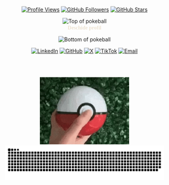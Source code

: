 <!-- Pokémon-Themed GitHub Profile -->
<br>
<div align="center">
  <!-- Stats Badges Row -->
  <p>
    <a href="https://github.com/visionmedia"><img src="https://img.shields.io/badge/Profile%20Views-2,487-red?style=for-the-badge&labelColor=000000" alt="Profile Views"/></a>
    <a href="https://github.com/visionmedia?tab=followers"><img src="https://img.shields.io/github/followers/visionmedia?style=for-the-badge&label=Followers&color=blue&labelColor=000000" alt="GitHub Followers"/></a>
    <a href="https://github.com/visionmedia?tab=repositories&sort=stargazers"><img src="https://img.shields.io/github/stars/visionmedia?style=for-the-badge&label=Stars&color=yellow&labelColor=000000" alt="GitHub Stars"/></a>
  </p>
</div>

<div align="center">
  <img src="https://user-images.githubusercontent.com/44261381/209363264-ac854d3c-2cc2-44c4-928e-8a08d1013f46.png" alt="Top of pokeball" style="margin-bottom: -10px;">
  <!-- GitHub doesn't support style tags in markdown -->
  <details align="center">
  <summary align="center" style="margin-top: -5px; display: inline-block; cursor: pointer; font-weight: bold; color: #EDE3D2; font-family: 'Black Ops One', cursive;">
  Deschide profil
  </summary>

  <br>
  <div>
    <div align=center>
        <img height="200" alt="Avatar photo of KK10" src="https://github.com/user-attachments/assets/64c2369d-3516-4b0d-add8-fb44f8cd7694" alt="Avatar photo of KK10">
    </div>
    <div align=center>
        <a href="https://git.io/typing-svg"><img src="https://readme-typing-svg.demolab.com?font=Black+Ops+One&pause=1000&width=435&center=true&lines=Hey%2C+I+am+Alexandru++Armas;Welcome+to+My+GitHub+Profile;Inquisitive+and+Curious+by+nature;Software+and+Computer+Hardware;iOS+Developer;Fortnite+and+Coding+Lover;Full-Stack+Developer;READY+FOR+HIRE" alt="Typing SVG" /></a>
    </div>
  </div>

  <details>
  <summary style="font-family: 'Black Ops One', cursive; font-weight: bold; color: #EDE3D2;">Despre mine</summary>

  [//]: # (You must have a lf before the markdown element when inside a block for it to work: https://stackoverflow.com/questions/29368902/how-can-i-wrap-my-markdown-in-an-html-div)

  <div align="left">

  ```js
  /**
   *   ▄▄▄▄▄▄▄▄▄▄▄  ▄▄▄▄▄▄▄▄▄▄▄  ▄▄       ▄▄  ▄▄▄▄▄▄▄▄▄▄▄  ▄▄▄▄▄▄▄▄▄▄▄ 
   *  ▐░░░░░░░░░░░▌▐░░░░░░░░░░░▌▐░░▌     ▐░░▌▐░░░░░░░░░░░▌▐░░░░░░░░░░░▌
   *  ▐░█▀▀▀▀▀▀▀█░▌▐░█▀▀▀▀▀▀▀█░▌▐░▌░▌   ▐░▐░▌▐░█▀▀▀▀▀▀▀█░▌▐░█▀▀▀▀▀▀▀▀▀ 
   *  ▐░▌       ▐░▌▐░▌       ▐░▌▐░▌▐░▌ ▐░▌▐░▌▐░▌       ▐░▌▐░▌          
   *  ▐░█▄▄▄▄▄▄▄█░▌▐░█▄▄▄▄▄▄▄█░▌▐░▌ ▐░▐░▌ ▐░▌▐░█▄▄▄▄▄▄▄█░▌▐░█▄▄▄▄▄▄▄▄▄ 
   *  ▐░░░░░░░░░░░▌▐░░░░░░░░░░░▌▐░▌  ▐░▌  ▐░▌▐░░░░░░░░░░░▌▐░░░░░░░░░░░▌
   *  ▐░█▀▀▀▀▀▀▀█░▌▐░█▀▀▀▀█░█▀▀ ▐░▌   ▀   ▐░▌▐░█▀▀▀▀▀▀▀█░▌ ▀▀▀▀▀▀▀▀▀█░▌
   *  ▐░▌       ▐░▌▐░▌     ▐░▌  ▐░▌       ▐░▌▐░▌       ▐░▌          ▐░▌
   *  ▐░▌       ▐░▌▐░▌      ▐░▌ ▐░▌       ▐░▌▐░▌       ▐░▌ ▄▄▄▄▄▄▄▄▄█░▌
   *  ▐░▌       ▐░▌▐░▌       ▐░▌▐░▌       ▐░▌▐░▌       ▐░▌▐░░░░░░░░░░░▌
   *   ▀         ▀  ▀         ▀  ▀         ▀  ▀         ▀  ▀▀▀▀▀▀▀▀▀▀▀ 
    * @param {string} location - Locuiește în Timișoara, județul Timiș, România.
   * @param {string} languages - Vorbește fluent română, engleză, germană și franceză.
   * @param {string} jobTitle - Inginer software.
   * @param {string} specialization - Specializat în dezvoltarea completă a sistemelor Backend și aplicațiilor iOS.
   * @param {string} interests - Interesat de Inteligență Artificială, Sisteme Distribuite și rezolvarea problemelor complexe.
   * @param {string} hobbies - Pasionat de drumeții, citit, jocuri video și cântat la instrumente muzicale.
   * @param {string} education - Licențiat în Inginerie Computerizată, absolvent al Vishwakarma Institute of Technology, Pune.
   * @param {string} approachable - Deschis la colaborări pe proiecte interesante — nu ezita să iei legătura!
   * @param {string} strength - Hotărât și perseverent.
   * @param {string} weakness - Uneori timid în situații noi.
   *
   * @throws {Punch} Lovește (metaforic) orice bug din cod.
   *
   * @returns {Object} Alexandru Armaș - Obiectul care îl reprezintă pe dezvoltator.
   */
  ```

  </div>

  </details>

  <details>
  <summary style="font-family: 'Black Ops One', cursive; font-weight: bold; color: #EDE3D2;">Unelte</summary>
  <div>
    <p style="display: inline-block;" align="center">
      <div style="display: inline-block; background: transparent; border: none; margin: 5px;">
        <div align="center"><h4 style="text-shadow: 1px 1px 2px #888;">Limbaje de Programare</h4></div>
        <div>
        <img width="30px" src="https://cdn.jsdelivr.net/gh/devicons/devicon/icons/cplusplus/cplusplus-original.svg" alt="cpp" title="C++" /> 
        <img width="30px" src="https://cdn.jsdelivr.net/gh/devicons/devicon/icons/javascript/javascript-original.svg" alt="js" title="Javascript"/> 
        <img width="30px" src="https://cdn.jsdelivr.net/gh/devicons/devicon/icons/python/python-original.svg" alt="py" title="Python"/> 
        <img width="30" src="https://user-images.githubusercontent.com/25181517/121405384-444d7300-c95d-11eb-959f-913020d3bf90.png" alt="C#" title="C#"/>
        <img width="30px" src="https://cdn.jsdelivr.net/gh/devicons/devicon/icons/typescript/typescript-original.svg" alt="ts" title="TypeScript"/>
        <img width="30px" src="https://cdn.jsdelivr.net/gh/devicons/devicon/icons/php/php-original.svg" alt="php" title="PHP"/>
        </div>
      </div>
      <div style="display: inline-block; background: transparent; border: none; margin: 5px;">
        <div align="center"><h4 style="text-shadow: 1px 1px 2px #888;">Back-end</h4></div>
        <div>
        <img width="30px" src="https://cdn.jsdelivr.net/gh/devicons/devicon/icons/nodejs/nodejs-original.svg" alt="nodejs" title="Node.js"/>
        <img width="30px" src="https://cdn.jsdelivr.net/gh/devicons/devicon/icons/express/express-original-wordmark.svg" alt="express" title="Express Server" style="filter: invert(1);"/>
        <img width="30px" src="https://cdn.jsdelivr.net/gh/devicons/devicon/icons/django/django-plain.svg" alt="django" title="Django" style="filter: invert(1);"/>
        <img width="30px" src="https://user-images.githubusercontent.com/25181517/192107858-fe19f043-c502-4009-8c47-476fc89718ad.png" alt="rest" title="REST API"/>
        <img width="30" src="https://user-images.githubusercontent.com/25181517/192107856-aa92c8b1-b615-47c3-9141-ed0d29a90239.png" alt="GraphQL" title="GraphQL"/>
        <img width="30" src="https://user-images.githubusercontent.com/25181517/186711335-a3729606-5a78-4496-9a36-06efcc74f800.png" alt="Swagger" title="Swagger"/>
        <img width="30" src="https://user-images.githubusercontent.com/25181517/201476472-d2f5f644-cfc9-43e5-96d3-c8f40f18b5cb.png" alt="Chai" title="Chai"/>
        <img width="30" src="https://user-images.githubusercontent.com/25181517/201476630-f47cfff6-fdee-4ee1-9092-1793b71b1ca3.png" alt="Mocha" title="Mocha"/>
        <img width="30px" src="https://cdn.jsdelivr.net/gh/devicons/devicon/icons/dotnetcore/dotnetcore-original.svg" alt="dotnet" title=".NET Core"/>
        </div>
      </div>
      <div style="display: inline-block; background: transparent; border: none; margin: 5px;">
        <div align="center"><h4 style="text-shadow: 1px 1px 2px #888;">Mobil</h4></div>
        <div>
        <img width="30px" src="https://cdn.jsdelivr.net/gh/devicons/devicon/icons/swift/swift-original.svg" alt="swift" title="SwiftUI"/>
        <img width="30px" src="https://cdn.jsdelivr.net/gh/devicons/devicon/icons/flutter/flutter-original.svg" alt="flutter" title="Flutter"/>
        <img width="30px" src="https://cdn.jsdelivr.net/gh/devicons/devicon/icons/react/react-original.svg" alt="reactnative" title="React Native"/>
        <img width="30px" src="https://cdn.jsdelivr.net/gh/devicons/devicon/icons/kotlin/kotlin-original.svg" alt="kotlin" title="Kotlin"/>
        <img width="30px" src="https://cdn.jsdelivr.net/gh/devicons/devicon/icons/xamarin/xamarin-original.svg" alt="xamarin" title="Xamarin"/>
        </div>
      </div>
      <div style="display: inline-block; background: transparent; border: none; margin: 5px;">
        <div align="center"><h4 style="text-shadow: 1px 1px 2px #888;">Front-end</h4></div>
        <div>
        <img width="30px" src="https://cdn.jsdelivr.net/gh/devicons/devicon/icons/html5/html5-original.svg" alt="html" title="HTML"/> 
        <img width="30px" src="https://cdn.jsdelivr.net/gh/devicons/devicon/icons/css3/css3-plain-wordmark.svg" alt="css" title="CSS"/>  
        <img width="30px" src="https://cdn.jsdelivr.net/gh/devicons/devicon/icons/react/react-original.svg" alt="react" title="Reactjs"/>
        <img width="30px" src="https://cdn.jsdelivr.net/gh/devicons/devicon/icons/vuejs/vuejs-original.svg" alt="vue" title="Vue.js"/>
        <img width="30px" src="https://cdn.jsdelivr.net/gh/devicons/devicon/icons/angularjs/angularjs-original.svg" alt="angular" title="Angular"/>
        <img width="30px" src="https://cdn.jsdelivr.net/gh/devicons/devicon/icons/sass/sass-original.svg" alt="sass" title="Sass"/>
        <img width="30px" src="https://cdn.jsdelivr.net/gh/devicons/devicon/icons/nextjs/nextjs-original.svg" alt="nextjs" title="Next.js"/>
        <img width="30px" src="https://cdn.jsdelivr.net/gh/devicons/devicon/icons/svelte/svelte-original.svg" alt="svelte" title="Svelte"/>
        <img width="30px" src="https://cdn.jsdelivr.net/gh/devicons/devicon/icons/bootstrap/bootstrap-plain.svg" alt="bootstrap" title="Bootstrap" style="filter: invert(1);"/>
        </div>
      </div>
      <div style="display: inline-block; background: transparent; border: none; margin: 5px;">
        <div align="center"><h4 style="text-shadow: 1px 1px 2px #888;">Baze de Date</h4></div>
        <div>
        <img width="30px" src="https://cdn.jsdelivr.net/gh/devicons/devicon/icons/mysql/mysql-original.svg" alt="mysql" title="MySQL"/>
        <img width="30px" src="https://cdn.jsdelivr.net/gh/devicons/devicon/icons/postgresql/postgresql-original.svg" alt="postgres" title="Postgres SQL"/>
        <img width="30px" src="https://cdn.jsdelivr.net/gh/devicons/devicon/icons/mongodb/mongodb-original.svg" alt="mongodb" title="Mongo DB"/>
        <img width="30px" src="https://cdn.jsdelivr.net/gh/devicons/devicon/icons/redis/redis-original.svg" alt="redis" title="Redis"/>
        <img width="30px" src="https://cdn.jsdelivr.net/gh/devicons/devicon/icons/firebase/firebase-plain.svg" alt="firebase" title="Firebase"/>
        <img width="30px" src="https://cdn.jsdelivr.net/gh/devicons/devicon/icons/graphql/graphql-plain.svg" alt="graphql" title="GraphQL"/>
        <img width="30px" src="https://cdn.jsdelivr.net/gh/devicons/devicon/icons/oracle/oracle-original.svg" alt="oracle" title="Oracle DB"/>
        <img width="30px" src="https://cdn.jsdelivr.net/gh/devicons/devicon/icons/microsoftsqlserver/microsoftsqlserver-plain.svg" alt="sqlserver" title="SQL Server"/>
        <img width="30px" src="https://cdn.jsdelivr.net/gh/devicons/devicon/icons/sqlite/sqlite-original.svg" alt="sqlite" title="SQLite"/>
        </div>
      </div>
      <br>
      <div style="display: inline-block; background: transparent; border: none; margin: 5px;">
        <div align="center"><h4 style="text-shadow: 1px 1px 2px #888;">AI & Știința Datelor</h4></div>
        <div>
        <img width="30px" src="https://cdn.jsdelivr.net/gh/devicons/devicon/icons/tensorflow/tensorflow-original.svg" alt="tensorflow" title="TensorFlow"/>
        <img width="30px" src="https://cdn.jsdelivr.net/gh/devicons/devicon/icons/pytorch/pytorch-original.svg" alt="pytorch" title="PyTorch"/>
        <img width="30px" src="https://cdn.jsdelivr.net/gh/devicons/devicon/icons/numpy/numpy-original.svg" alt="numpy" title="Numpy"/>
        <img width="30px" src="https://cdn.jsdelivr.net/gh/devicons/devicon/icons/pandas/pandas-original.svg" alt="pandas" title="Pandas"/>
        <img width="30px" src="https://cdn.jsdelivr.net/gh/devicons/devicon/icons/selenium/selenium-original.svg" alt="selenium" title="Selenium"/>
        <img width="30px" src="https://www.vectorlogo.zone/logos/opencv/opencv-icon.svg" alt="opencv" title="OpenCV"/>
        <img width="30px" src="https://cdn.jsdelivr.net/gh/devicons/devicon/icons/jupyter/jupyter-original-wordmark.svg" alt="jupyter" title="Jupyter"/>
        <img width="30px" src="https://huggingface.co/favicon.ico" alt="huggingface" title="Hugging Face"/>
        </div>
      </div>
      <div style="display: inline-block; background: transparent; border: none; margin: 5px;">
        <div align="center"><h4 style="text-shadow: 1px 1px 2px #888;">DevOps & Cloud</h4></div>
        <div>
        <img width="30" src="https://user-images.githubusercontent.com/25181517/183896132-54262f2e-6d98-41e3-8888-e40ab5a17326.png" alt="AWS" title="AWS" style="filter: brightness(1.5);"/>
        <img width="30" src="https://user-images.githubusercontent.com/25181517/183345125-9a7cd2e6-6ad6-436f-8490-44c903bef84c.png" alt="Nginx" title="Nginx"/>
        <img width="30px" src="https://cdn.jsdelivr.net/gh/devicons/devicon/icons/git/git-original.svg" alt="git" title="git" />
        <img width="30px" src="https://cdn.jsdelivr.net/gh/devicons/devicon/icons/docker/docker-original.svg" alt="docker" title="Docker"/>
        <img width="30px" src="https://cdn.jsdelivr.net/gh/devicons/devicon/icons/kubernetes/kubernetes-plain.svg" alt="kubernetes" title="Kubernetes"/>
        <img width="30px" src="https://cdn.jsdelivr.net/gh/devicons/devicon/icons/azure/azure-original.svg" alt="azure" title="Azure"/>
        <img width="30px" src="https://cdn.jsdelivr.net/gh/devicons/devicon/icons/googlecloud/googlecloud-original.svg" alt="gcp" title="Google Cloud"/>
        <img width="30px" src="https://cdn.jsdelivr.net/gh/devicons/devicon/icons/jenkins/jenkins-original.svg" alt="jenkins" title="Jenkins"/>
        <img width="30px" src="https://cdn.jsdelivr.net/gh/devicons/devicon/icons/apache/apache-original.svg" alt="apache" title="Apache"/>
        <img width="30px" src="https://www.vectorlogo.zone/logos/netlify/netlify-icon.svg" alt="netlify" title="Netlify"/>
        <img width="30px" src="https://cdn.worldvectorlogo.com/logos/vercel.svg" alt="vercel" title="Vercel" style="filter: invert(1);"/>
        </div>
      </div>
      <div style="display: inline-block; background: transparent; border: none; margin: 5px;">
        <div align="center"><h4 style="text-shadow: 1px 1px 2px #888;">Sisteme de Operare</h4></div>
        <div>
        <img width="30" src="https://user-images.githubusercontent.com/25181517/117269608-b7dcfb80-ae58-11eb-8e66-6cc8753553f0.png" alt="Android" title="Android"/>
        <img width="30" src="https://user-images.githubusercontent.com/25181517/121406611-a8246b80-c95e-11eb-9b11-b771486377f6.png" alt="iOS" title="iOS"/>
        <img width="30" src="https://user-images.githubusercontent.com/25181517/186884150-05e9ff6d-340e-4802-9533-2c3f02363ee3.png" alt="Windows" title="Windows"/>
        <img width="30" src="https://user-images.githubusercontent.com/25181517/186884152-ae609cca-8cf1-4175-8d60-1ce1fa078ca2.png" alt="macOS" title="macOS" style="filter: invert(1);"/>
        <img width="30" src="https://github.com/marwin1991/profile-technology-icons/assets/76662862/2481dc48-be6b-4ebb-9e8c-3b957efe69fa" alt="Linux" title="Linux"/>
        </div>
      </div>
      <div style="display: inline-block; background: transparent; border: none; margin: 5px;">
        <div align="center"><h4 style="text-shadow: 1px 1px 2px #888;">Linie de Comandă</h4></div>
        <div>
        <img width="30px" src="https://cdn.jsdelivr.net/gh/devicons/devicon/icons/bash/bash-original.svg" alt="bash" title="bash"/>
        <img width="30px" src="https://cdn.jsdelivr.net/gh/devicons/devicon/icons/vim/vim-original.svg" alt="vim" title="Vim"/>
        <img width="30px" src="https://cdn.jsdelivr.net/gh/devicons/devicon/icons/powershell/powershell-original.svg" alt="powershell" title="PowerShell"/>
        <img width="30px" src="https://cdn.jsdelivr.net/gh/devicons/devicon/icons/ssh/ssh-original.svg" alt="ssh" title="SSH"/>
        </div>
      </div>
      <div style="display: inline-block; background: transparent; border: none; margin: 5px;">
        <div align="center"><h4 style="text-shadow: 1px 1px 2px #888;">Unelte de Dezvoltare</h4></div>
        <div>
        <img width="30" src="https://user-images.githubusercontent.com/25181517/186711578-bf30cb30-40b7-4b45-95a5-bdf837c372e7.png" alt="Xcode" title="Xcode"/>
        <img width="30px" src="https://cdn.jsdelivr.net/gh/devicons/devicon/icons/vscode/vscode-original.svg"  alt="VSCode" title="VS Code"/>
        <img width="30px" src="https://upload.wikimedia.org/wikipedia/en/d/d2/Sublime_Text_3_logo.png"  alt="sublime" title="Sublime"/>
        <img width="30" src="https://user-images.githubusercontent.com/25181517/192109061-e138ca71-337c-4019-8d42-4792fdaa7128.png" alt="Postman" title="Postman"/>
        <img width="30px" src="https://cdn.jsdelivr.net/gh/devicons/devicon/icons/figma/figma-original.svg" alt="figma" title="Figma"/>
        <img width="30px" src="https://cdn.jsdelivr.net/gh/devicons/devicon/icons/jira/jira-original.svg" alt="jira" title="Jira"/>
        <img width="30px" src="https://cdn.jsdelivr.net/gh/devicons/devicon/icons/confluence/confluence-original.svg" alt="confluence" title="Confluence"/>
        <img width="30px" src="https://cdn.jsdelivr.net/gh/devicons/devicon/icons/slack/slack-original.svg" alt="slack" title="Slack"/>
        <img width="30px" src="https://cdn.jsdelivr.net/gh/devicons/devicon/icons/npm/npm-original-wordmark.svg" alt="npm" title="npm"/>
        <img width="30px" src="https://cdn.jsdelivr.net/gh/devicons/devicon/icons/yarn/yarn-original.svg" alt="yarn" title="Yarn"/>
        </div>
      </div>
      <div style="display: inline-block; background: transparent; border: none; margin: 5px;">
        <div align="center"><h4 style="text-shadow: 1px 1px 2px #888;">Dezvoltare Jocuri</h4></div>
        <div>
        <img width="30px" src="https://cdn.jsdelivr.net/gh/devicons/devicon/icons/unity/unity-original.svg" alt="unity" title="Unity Engine"/>
        <img width="30px" src="https://cdn.jsdelivr.net/gh/devicons/devicon/icons/unrealengine/unrealengine-original.svg" alt="unreal" title="Unreal Engine" style="filter: invert(1);"/>
        <img width="30px" src="https://cdn.jsdelivr.net/gh/devicons/devicon/icons/blender/blender-original.svg" alt="blender" title="Blender"/>
        <img width="30px" src="https://cdn.jsdelivr.net/gh/devicons/devicon/icons/godot/godot-original.svg" alt="godot" title="Godot Engine"/>
        </div>
      </div>
      <div style="display: inline-block; background: transparent; border: none; margin: 5px;">
        <div align="center"><h4 style="text-shadow: 1px 1px 2px #888;">Blockchain</h4></div>
        <div>
        <img width="30px" src="https://cdn.jsdelivr.net/gh/devicons/devicon/icons/solidity/solidity-original.svg" alt="solidity" title="Solidity" style="filter: invert(1);"/>
        <img width="30px" src="https://upload.wikimedia.org/wikipedia/commons/thumb/6/6f/Ethereum-icon-purple.svg/512px-Ethereum-icon-purple.svg.png" alt="ethereum" title="Ethereum"/>
        <img width="30px" src="https://www.vectorlogo.zone/logos/bitcoin/bitcoin-icon.svg" alt="bitcoin" title="Bitcoin"/>
        </div>
      </div>
    </p>
  </div>
  </details>

  <details>
    <summary style="font-family: 'Black Ops One', cursive; font-weight: bold; color: #EDE3D2;">Statistici GitHub</summary>
    <br>
    <p align="center">
      <img align="center" src="https://github-readme-stats.vercel.app/api?username=mrarmas02&show_icons=true\&show=reviews,discussions_started,discussions_answered,prs_merged,prs_merged_percentage" alt="GitHub Stats">
    </p>
  </details>

  <details>
    <summary style="font-family: 'Black Ops One', cursive; font-weight: bold; color: #EDE3D2;">Contribuții Open Source</summary>
    <br>
    <ul>
      <li><strong>MDN Docs - Documentația oficială JavaScript:</strong> Am contribuit la îmbunătățirea și menținerea documentației oficiale JavaScript pe MDN Web Docs.</li>
      <li><strong>Pinterest - Pymemcache:</strong> Am adus contribuții la proiectul Pymemcache de pe Pinterest, un client Python eficient pentru sistemul de cache memcached.</li>
      <li><strong>The Algorithms - JavaScript și C++:</strong> Am contribuit la repository-ul The Algorithms, în special la implementări în JavaScript și C++ ale diverselor algoritmi și structuri de date.</li>
      <li><strong>True Sparrow - NftorNot.com, WhisperChain.xyz, AI SalesSparrow:</strong> Am condus dezvoltarea proiectelor de la concept până la producție în cadrul True Sparrow.</li>
    </ul>
  </details>

  <details>
    <summary style="font-family: 'Black Ops One', cursive; font-weight: bold; color: #EDE3D2;">Citat</summary>
    <br>
    <blockquote>
      "Un bug nu este niciodată doar o greșeală. Reprezintă ceva mai mare. O eroare de gândire. Care te face cine ești."
      <br><strong>Dl. Robot - Elliot Alderson</strong>
    </blockquote>
  </details>

  <details>
    <summary style="font-family: 'Black Ops One', cursive; font-weight: bold; color: #EDE3D2;">Doză gratuită de DOSE</summary>
    <br>
    <small><i>DOSE (dopamină, oxitocină, serotonină și endorfină), reîmprospătează pagina dacă doza a fost ineficientă.</i></small>
    <br>
    <div align="center"><img src="https://readme-jokes.vercel.app/api?theme=monokai" alt="Jokes Card" /></div>
  </details>

  <details>
  <summary style="font-family: 'Black Ops One', cursive; font-weight: bold; color: #EDE3D2;">Ce pot face pentru tine?</summary>
  <table style="border: none">
    <tr>
    <td width="50%" valign="top">

  [//]: # (Fighting against markdown and blocks isn't easy, indentation is catastrophic)

  ## Hai să lucrăm împreună la proiectul tău!

  Dacă ai întrebări despre dezvoltarea web, documentație fără greșeli sau IA, nu ezita să <a href="mailto:kkapgate5@gmail.com">mă contactezi prin email</a>, nu mușc, promit.

    </td>
    <td width="50%" valign="top">

  ## Nu e perfect, nu-i așa?

  **<img alt="Feedback" src="https://img.shields.io/badge/Întreabă-orice-1abc9c.svg">**

  <blockquote>"Cred că este foarte important să ai un feedback constant, unde te gândești mereu la ceea ce ai făcut și cum ai putea să o faci mai bine."
  <br><strong>– Elon Musk</strong></blockquote>

    </td>
    </tr>
  </table>
  </details>

  </details>

  ![Bottom of pokeball](https://user-images.githubusercontent.com/44261381/209363271-905d2a5e-8a18-44c0-a450-45dddd4d5036.png)

</div>

<div align=center>
 <a href="https://www.linkedin.com/in/alexandruarmas/" target="_blank"><img src="https://img.shields.io/static/v1?style=for-the-badge&message=LinkedIn&color=0A66C2&logo=LinkedIn&logoColor=FFFFFF&label=" alt="LinkedIn" /></a>
 <a href="https://github.com/mrarmas02" target="_blank"><img src="https://img.shields.io/static/v1?style=for-the-badge&message=GitHub&color=181717&logo=GitHub&logoColor=FFFFFF&label=" alt="GitHub" /></a>
 <a href="https://www.x.com/mrarmas02" target="_blank"><img src="https://img.shields.io/static/v1?style=for-the-badge&message=X&color=000000&logo=X&logoColor=FFFFFF&label=" alt="X" /></a>
 <a href="https://tiktok.com/@mrarmas02" target="_blank"><img src="https://img.shields.io/static/v1?style=for-the-badge&message=TikTok&color=000000&logo=TikTok&logoColor=FFFFFF&label=" alt="TikTok" /></a>
<a href="mailto:contact@alexandruarmas.ro?subject=Hi%20Alexandru%20,%20nice%20to%20meet%20you!" target="_blank"><img alt="Email" src="https://img.shields.io/static/v1?style=for-the-badge&message=Gmail&color=EA4335&logo=Gmail&logoColor=FFFFFF&label=" /></a>

<br><br>

<!-- Pokéball -->
<img src="https://raw.githubusercontent.com/mrarmas02/mrarmas02/main/pokeball.gif" width="240" alt="Animated Pokéball"/>

<br>

<!-- Snake Animation -->
<img src="https://raw.githubusercontent.com/mrarmas02/mrarmas02/main/snakeanimation.svg" alt="Snake animation" width="85%" />
</div>
<br>
